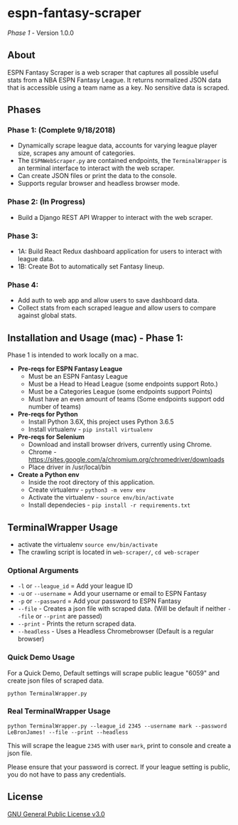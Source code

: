 # espn-fantasy-scraper
*Phase 1* - Version 1.0.0

## About
ESPN Fantasy Scraper is a web scraper that captures all possible useful stats from a NBA ESPN Fantasy League. It returns normalized JSON data that is accessible using a team name as a key. No sensitive data is scraped. 

## Phases
### Phase 1: (Complete 9/18/2018) 
- Dynamically scrape league data, accounts for varying league player size, scrapes any amount of categories.
- The `ESPNWebScraper.py` are contained endpoints, the `TerminalWrapper` is an terminal interface to interact with the web scraper.
- Can create JSON files or print the data to the console.
- Supports regular browser and headless browser mode.
### Phase 2: (In Progress) 
- Build a Django REST API Wrapper to interact with the web scraper.
### Phase 3:
- 1A: Build React Redux dashboard application for users to interact with league data.
- 1B: Create Bot to automatically set Fantasy lineup.
### Phase 4:
- Add auth to web app and allow users to save dashboard data.
- Collect stats from each scraped league and allow users to compare against global stats.

## Installation and Usage (mac) - Phase 1: 
Phase 1 is intended to work locally on a mac.
- **Pre-reqs for ESPN Fantasy League**
  - Must be an ESPN Fantasy League
  - Must be a Head to Head League (some endpoints support Roto.)
  - Must be a Categories League (some endpoints support Points)
  - Must have an even amount of teams (Some endpoints support odd number of teams)
- **Pre-reqs for Python**
  - Install Python 3.6X, this project uses Python 3.6.5
  - Install virtualenv - `pip install virtualenv`
- **Pre-reqs for Selenium**
  - Download and install browser drivers, currently using Chrome.
  - Chrome - https://sites.google.com/a/chromium.org/chromedriver/downloads
  - Place driver in /usr/local/bin
- **Create a Python env**
  - Inside the root directory of this application.
  - Create virtualenv - `python3 -m venv env`
  - Activate the virtualenv - `source env/bin/activate`
  - Install dependecies - `pip install -r requirements.txt`

## TerminalWrapper Usage
- activate the virtualenv `source env/bin/activate`
- The crawling script is located in `web-scraper/`, `cd web-scraper`

### Optional Arguments
- `-l` or `--league_id` = Add your league ID
- `-u` or `--username` = Add your username or email to ESPN Fantasy
- `-p` or `--password` = Add your password to ESPN Fantasy
- `--file` - Creates a json file with scraped data. (Will be default if neither `--file` or `--print` are passed)
- `--print` - Prints the return scraped data.
- `--headless` - Uses a Headless Chromebrowser (Default is a regular browser)

### Quick Demo Usage

For a Quick Demo, Default settings will scrape public league "6059" and create json files of scraped data.

`python TerminalWrapper.py`

### Real TerminalWrapper Usage

`python TerminalWrapper.py --league_id 2345 --username mark --password LeBronJames! --file --print --headless`

This will scrape the league `2345` with user `mark`, print to console and create a json file. 

Please ensure that your password is correct. If your league setting is public, you do not have to pass any credentials.

## License
[GNU General Public License v3.0](LICENSE.md)
